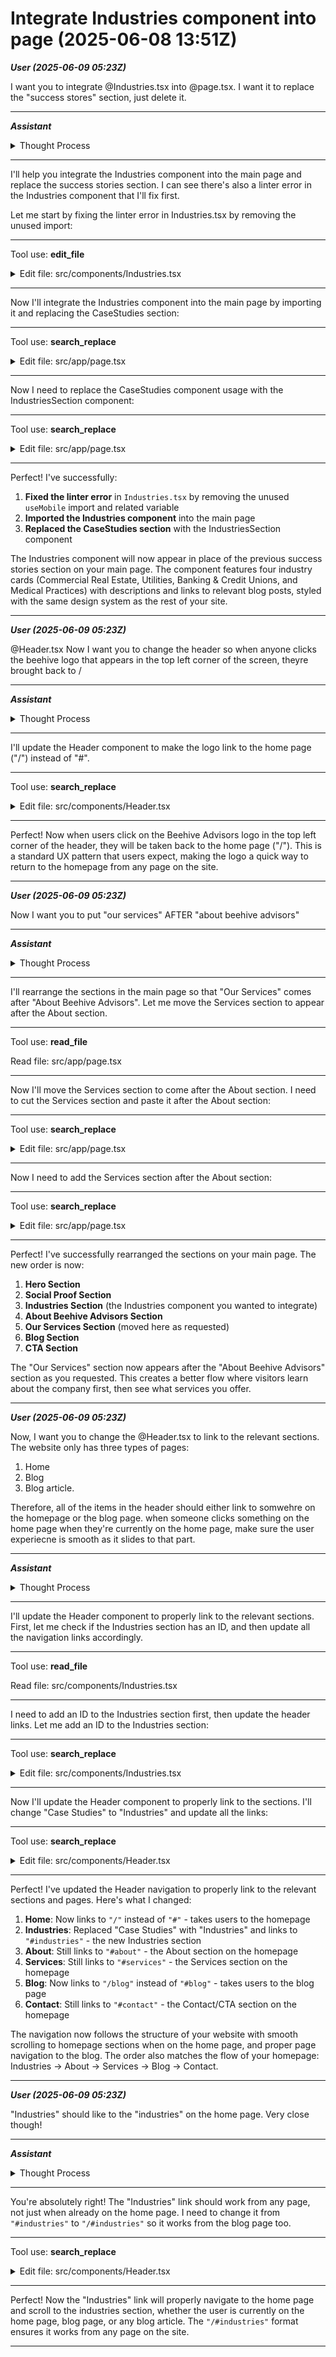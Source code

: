 <!-- Generated by SpecStory -->

<!-- cursor Session 6da68fd9-6cc4-4248-b515-ae7a739c3b23 (2025-06-08 13:51Z) -->

# Integrate Industries component into page (2025-06-08 13:51Z)

_**User (2025-06-09 05:23Z)**_

I want you to integrate @Industries.tsx into @page.tsx. I want it to replace the "success stores" section, just delete it. 

---

_**Assistant**_

<think><details><summary>Thought Process</summary>The user wants me to:
1. Integrate the Industries.tsx component into page.tsx
2. Replace the "success stories" section (I need to find what they're referring to)
3. Delete the success stories section

First, let me look at the page.tsx file to identify what section might be the "success stories" section. Looking at the file, I can see there's a `<CaseStudies />` component being imported and used. This is likely what they're referring to as the "success stories" section.

I also notice that Industries.tsx has a linter error about the missing `@/hooks/use-mobile` import. Looking at the code, it seems like the `useMobile` hook is being imported but it's not actually used in the component (I can see `isMobile` is declared but never used). I should remove this unused import to fix the linter error.

Let me:
1. Remove the unused import and variable from Industries.tsx
2. Import Industries component in page.tsx
3. Replace the CaseStudies component with Industries component

First, let me fix the Industries.tsx file by removing the unused import and variable.</details></think>

---

I'll help you integrate the Industries component into the main page and replace the success stories section. I can see there's also a linter error in the Industries component that I'll fix first.

Let me start by fixing the linter error in Industries.tsx by removing the unused import:

---

Tool use: **edit_file**


<details><summary>Edit file: src/components/Industries.tsx</summary>

I'll remove the unused useMobile import and related code to fix the linter error.

**Chunk 1**
Lines added: undefined, lines removed: 1

```diff
@@ -9,5 +9,4 @@
  import { cn } from "@/lib/utils"
  import { useEffect, useState } from "react"
- import { useMobile } from "@/hooks/use-mobile"
  
  interface IndustryCardProps {
```

**Chunk 2**
Lines added: undefined, lines removed: 1

```diff
@@ -58,5 +57,4 @@
  
  export default function IndustriesSection() {
-   const isMobile = useMobile()
    const [columns, setColumns] = useState(4)
  
```

</details>

---

Now I'll integrate the Industries component into the main page by importing it and replacing the CaseStudies section:

---

Tool use: **search_replace**


<details><summary>Edit file: src/app/page.tsx</summary>

**Chunk 1**
Lines added: 1, lines removed: 1

```diff
@@ -18,8 +18,8 @@
  import { Header } from "@/components/Header"
  import { Footer } from "@/components/Footer"
- import { CaseStudies } from "@/components/CaseStudies"
  import { getRecentPosts, Post } from "@/lib/ghost"
  import { SchedulingModal } from "@/components/SchedulingModal"
  import SocialProofComponent from "@/components/SocialProof"
+ import IndustriesSection from "@/components/Industries"
  
  export const revalidate = 3600 // Revalidate every hour
```

</details>

---

Now I need to replace the CaseStudies component usage with the IndustriesSection component:

---

Tool use: **search_replace**


<details><summary>Edit file: src/app/page.tsx</summary>

**Chunk 1**
Lines added: 2, lines removed: 2

```diff
@@ -179,6 +179,6 @@
  
  
-         {/* Case Studies Section */}
-         <CaseStudies />
+         {/* Industries Section */}
+         <IndustriesSection />
  
          {/* About Section */}
```

</details>

---

Perfect! I've successfully:

1. **Fixed the linter error** in `Industries.tsx` by removing the unused `useMobile` import and related variable
2. **Imported the Industries component** into the main page
3. **Replaced the CaseStudies section** with the IndustriesSection component

The Industries component will now appear in place of the previous success stories section on your main page. The component features four industry cards (Commercial Real Estate, Utilities, Banking & Credit Unions, and Medical Practices) with descriptions and links to relevant blog posts, styled with the same design system as the rest of your site.

---

_**User (2025-06-09 05:23Z)**_

@Header.tsx Now I want you to change the header so when anyone clicks the beehive logo that appears in the top left corner of the screen, theyre brought back to /

---

_**Assistant**_

<think><details><summary>Thought Process</summary>The user wants me to modify the Header.tsx component so that when someone clicks on the Beehive logo in the top left corner, they're brought back to the home page ("/"). Looking at the current code, I can see that the logo is currently a Link component with href="#", so I just need to change that href to "/".</details></think>

---

I'll update the Header component to make the logo link to the home page ("/") instead of "#".

---

Tool use: **search_replace**


<details><summary>Edit file: src/components/Header.tsx</summary>

**Chunk 1**
Lines added: 1, lines removed: 1

```diff
@@ -8,5 +8,5 @@
      <header className="sticky top-0 z-50 w-full border-b bg-background/95 backdrop-blur supports-[backdrop-filter]:bg-background/60">
        <div className="flex h-16 items-center justify-between">
-         <Link href="#" className="flex items-center">
+         <Link href="/" className="flex items-center">
            <Image
              src="/Mobile Logo.svg"
```

</details>

---

Perfect! Now when users click on the Beehive Advisors logo in the top left corner of the header, they will be taken back to the home page ("/"). This is a standard UX pattern that users expect, making the logo a quick way to return to the homepage from any page on the site.

---

_**User (2025-06-09 05:23Z)**_

Now I want you to put "our services" AFTER "about beehive advisors" 

---

_**Assistant**_

<think><details><summary>Thought Process</summary>The user wants me to move the "Our Services" section to come after the "About Beehive Advisors" section in the main page. I need to look at the current order in src/app/page.tsx and rearrange the sections.

Looking at the current structure in page.tsx:
1. Hero Section
2. Social Proof Section
3. Services Section (Our Services)
4. Industries Section (was CaseStudies)
5. About Section (About Beehive Advisors)
6. Blog Section
7. CTA Section

The user wants:
1. Hero Section
2. Social Proof Section
3. Industries Section
4. About Section (About Beehive Advisors)
5. Services Section (Our Services) - moved here
6. Blog Section
7. CTA Section

I need to move the Services Section to come after the About Section.</details></think>

---

I'll rearrange the sections in the main page so that "Our Services" comes after "About Beehive Advisors". Let me move the Services section to appear after the About section.

---

Tool use: **read_file**

Read file: src/app/page.tsx

---

Now I'll move the Services section to come after the About section. I need to cut the Services section and paste it after the About section:

---

Tool use: **search_replace**


<details><summary>Edit file: src/app/page.tsx</summary>

**Chunk 1**
Lines added: undefined, lines removed: 81

```diff
@@ -97,85 +97,4 @@
          {/* Social Proof Section */}
          <SocialProofComponent />
- 
-         {/* Services Section */}
-         <section id="services" className="w-full py-12 md:py-24">
-           <div className="container px-4 md:px-6">
-             <div className="flex flex-col items-center justify-center space-y-4 text-center">
-               <div className="space-y-2">
-                 <h2 className="text-3xl font-bold tracking-tighter sm:text-4xl md:text-5xl bg-gradient-to-r from-yellow-400 to-blue-400 bg-clip-text text-transparent">
-                   Our Services
-                 </h2>
-                 <p className="max-w-[700px] text-muted-foreground md:text-xl/relaxed lg:text-base/relaxed xl:text-xl/relaxed">
-                   Comprehensive solutions to transform your organization&apos;s learning and development
-                 </p>
-               </div>
-             </div>
-             <div className="grid grid-cols-1 gap-6 md:grid-cols-2 lg:grid-cols-3 mt-8">
-               <Card className="rounded-lg border p-3 transition-all hover:shadow-md group">
-                 <CardHeader className="text-center pb-2">
-                   <div className="flex h-14 w-14 items-center justify-center rounded-full bg-gradient-to-br from-yellow-400 to-amber-500 text-white group-hover:scale-110 transition-transform duration-300 mx-auto mb-2">
-                     <Brain className="h-7 w-7" />
-                   </div>
-                   <CardTitle className="text-lg font-bold">Artificial Intelligence Consulting and Advisory</CardTitle>
-                 </CardHeader>
-                 <CardContent className="text-center py-2">
-                   <p className="text-muted-foreground text-sm">
-                     Leverage the power of artificial intelligence to transform your business operations and
-                     decision-making processes.
-                   </p>
-                 </CardContent>
-                 <CardFooter className="justify-center pt-2">
-                   <Button asChild size="sm" className="bg-black text-white hover:bg-black/90">
-                     <Link href="#" className="flex items-center">
-                       Learn More <ChevronRight className="ml-1 h-4 w-4" />
-                     </Link>
-                   </Button>
-                 </CardFooter>
-               </Card>
-               <Card className="rounded-lg border p-3 transition-all hover:shadow-md group">
-                 <CardHeader className="text-center pb-2">
-                   <div className="flex h-14 w-14 items-center justify-center rounded-full bg-gradient-to-br from-blue-500 to-teal-600 text-white group-hover:scale-110 transition-transform duration-300 mx-auto mb-2">
-                     <Cloud className="h-7 w-7" />
-                   </div>
-                   <CardTitle className="text-lg font-bold">Enterprise AI Integration & Product Development</CardTitle>
-                 </CardHeader>
-                 <CardContent className="text-center py-2">
-                   <p className="text-muted-foreground text-sm">
-                     Scalable, customizable learning management systems built on Moodle to deliver your educational
-                     content.
-                   </p>
-                 </CardContent>
-                 <CardFooter className="justify-center pt-2">
-                   <Button asChild size="sm" className="bg-black text-white hover:bg-black/90">
-                     <Link href="#" className="flex items-center">
-                       Learn More <ChevronRight className="ml-1 h-4 w-4" />
-                     </Link>
-                   </Button>
-                 </CardFooter>
-               </Card>
-               <Card className="rounded-lg border p-3 transition-all hover:shadow-md group">
-                 <CardHeader className="text-center pb-2">
-                   <div className="flex h-14 w-14 items-center justify-center rounded-full bg-gradient-to-br from-purple-500 to-pink-500 text-white group-hover:scale-110 transition-transform duration-300 mx-auto mb-2">
-                     <BookOpen className="h-7 w-7" />
-                   </div>
-                   <CardTitle className="text-lg font-bold">Workforce Development & Corporate Training</CardTitle>
-                 </CardHeader>
-                 <CardContent className="text-center py-2">
-                   <p className="text-muted-foreground text-sm">
-                     Create effective learning strategies that empower your team and drive organizational growth.
-                   </p>
-                 </CardContent>
-                 <CardFooter className="justify-center pt-2">
-                   <Button asChild size="sm" className="bg-black text-white hover:bg-black/90">
-                     <Link href="#" className="flex items-center">
-                       Learn More <ChevronRight className="ml-1 h-4 w-4" />
-                     </Link>
-                   </Button>
-                 </CardFooter>
-               </Card>
-             </div>
-           </div>
-         </section>
- 
  
          {/* Industries Section */}
```

</details>

---

Now I need to add the Services section after the About section:

---

Tool use: **search_replace**


<details><summary>Edit file: src/app/page.tsx</summary>

**Chunk 1**
Lines added: 80, lines removed: undefined

```diff
@@ -161,4 +161,84 @@
          </section>
  
+         {/* Services Section */}
+         <section id="services" className="w-full py-12 md:py-24">
+           <div className="container px-4 md:px-6">
+             <div className="flex flex-col items-center justify-center space-y-4 text-center">
+               <div className="space-y-2">
+                 <h2 className="text-3xl font-bold tracking-tighter sm:text-4xl md:text-5xl bg-gradient-to-r from-yellow-400 to-blue-400 bg-clip-text text-transparent">
+                   Our Services
+                 </h2>
+                 <p className="max-w-[700px] text-muted-foreground md:text-xl/relaxed lg:text-base/relaxed xl:text-xl/relaxed">
+                   Comprehensive solutions to transform your organization&apos;s learning and development
+                 </p>
+               </div>
+             </div>
+             <div className="grid grid-cols-1 gap-6 md:grid-cols-2 lg:grid-cols-3 mt-8">
+               <Card className="rounded-lg border p-3 transition-all hover:shadow-md group">
+                 <CardHeader className="text-center pb-2">
+                   <div className="flex h-14 w-14 items-center justify-center rounded-full bg-gradient-to-br from-yellow-400 to-amber-500 text-white group-hover:scale-110 transition-transform duration-300 mx-auto mb-2">
+                     <Brain className="h-7 w-7" />
+                   </div>
+                   <CardTitle className="text-lg font-bold">Artificial Intelligence Consulting and Advisory</CardTitle>
+                 </CardHeader>
+                 <CardContent className="text-center py-2">
+                   <p className="text-muted-foreground text-sm">
+                     Leverage the power of artificial intelligence to transform your business operations and
+                     decision-making processes.
+                   </p>
+                 </CardContent>
+                 <CardFooter className="justify-center pt-2">
+                   <Button asChild size="sm" className="bg-black text-white hover:bg-black/90">
+                     <Link href="#" className="flex items-center">
+                       Learn More <ChevronRight className="ml-1 h-4 w-4" />
+                     </Link>
+                   </Button>
+                 </CardFooter>
+               </Card>
+               <Card className="rounded-lg border p-3 transition-all hover:shadow-md group">
+                 <CardHeader className="text-center pb-2">
+                   <div className="flex h-14 w-14 items-center justify-center rounded-full bg-gradient-to-br from-blue-500 to-teal-600 text-white group-hover:scale-110 transition-transform duration-300 mx-auto mb-2">
+                     <Cloud className="h-7 w-7" />
+                   </div>
+                   <CardTitle className="text-lg font-bold">Enterprise AI Integration & Product Development</CardTitle>
+                 </CardHeader>
+                 <CardContent className="text-center py-2">
+                   <p className="text-muted-foreground text-sm">
+                     Scalable, customizable learning management systems built on Moodle to deliver your educational
+                     content.
+                   </p>
+                 </CardContent>
+                 <CardFooter className="justify-center pt-2">
+                   <Button asChild size="sm" className="bg-black text-white hover:bg-black/90">
+                     <Link href="#" className="flex items-center">
+                       Learn More <ChevronRight className="ml-1 h-4 w-4" />
+                     </Link>
+                   </Button>
+                 </CardFooter>
+               </Card>
+               <Card className="rounded-lg border p-3 transition-all hover:shadow-md group">
+                 <CardHeader className="text-center pb-2">
+                   <div className="flex h-14 w-14 items-center justify-center rounded-full bg-gradient-to-br from-purple-500 to-pink-500 text-white group-hover:scale-110 transition-transform duration-300 mx-auto mb-2">
+                     <BookOpen className="h-7 w-7" />
+                   </div>
+                   <CardTitle className="text-lg font-bold">Workforce Development & Corporate Training</CardTitle>
+                 </CardHeader>
+                 <CardContent className="text-center py-2">
+                   <p className="text-muted-foreground text-sm">
+                     Create effective learning strategies that empower your team and drive organizational growth.
+                   </p>
+                 </CardContent>
+                 <CardFooter className="justify-center pt-2">
+                   <Button asChild size="sm" className="bg-black text-white hover:bg-black/90">
+                     <Link href="#" className="flex items-center">
+                       Learn More <ChevronRight className="ml-1 h-4 w-4" />
+                     </Link>
+                   </Button>
+                 </CardFooter>
+               </Card>
+             </div>
+           </div>
+         </section>
+         
  
          {/* Blog Section */}
```

</details>

---

Perfect! I've successfully rearranged the sections on your main page. The new order is now:

1. **Hero Section** 
2. **Social Proof Section**
3. **Industries Section** (the Industries component you wanted to integrate)
4. **About Beehive Advisors Section**
5. **Our Services Section** (moved here as requested)
6. **Blog Section**
7. **CTA Section**

The "Our Services" section now appears after the "About Beehive Advisors" section as you requested. This creates a better flow where visitors learn about the company first, then see what services you offer.

---

_**User (2025-06-09 05:23Z)**_

Now, I want you to change the @Header.tsx to link to the relevant sections. The website only has three types of pages:
1) Home
2) Blog
3) Blog article.

Therefore, all of the items in the header should either link to somwehre on the homepage or the blog page. when someone clicks something on the home page when they're currently on the home page, make sure the user experiecne is smooth as it slides to that part. 

---

_**Assistant**_

<think><details><summary>Thought Process</summary>The user wants me to update the Header.tsx navigation links to properly link to sections on the homepage or to the blog page. Since the website only has three types of pages (Home, Blog, Blog article), I need to:

1. Make navigation items link to sections on the homepage when on the home page (using anchor links like #services, #about, etc.)
2. Make sure "Home" links to "/" 
3. Make sure "Blog" links to the blog page
4. Update "Case Studies" since we replaced it with "Industries" - I should probably change this to link to the industries section or remove it
5. The smooth scrolling behavior should work automatically with anchor links

Looking at the current navigation:
- Home: should link to "/"
- Services: should link to "#services" 
- About: should link to "#about"
- Case Studies: we replaced this with Industries, so should link to a industries section ID or remove it
- Blog: should link to "/blog" 
- Contact: should link to "#contact"

I need to check what sections actually exist on the homepage now. From the previous conversation, I can see:
- Hero Section
- Social Proof Section  
- Industries Section
- About Section (id="about")
- Services Section (id="services") 
- Blog Section (id="blog")
- CTA Section (id="contact")

So I should update the header to:
- Home: "/"
- Services: "#services"
- About: "#about" 
- Industries: I need to add an id to the Industries section, or link to where it appears
- Blog: "/blog"
- Contact: "#contact"

Let me first check if the Industries section has an ID, and if not, I should add one.</details></think>

---

I'll update the Header component to properly link to the relevant sections. First, let me check if the Industries section has an ID, and then update all the navigation links accordingly.

---

Tool use: **read_file**

Read file: src/components/Industries.tsx

---

I need to add an ID to the Industries section first, then update the header links. Let me add an ID to the Industries section:

---

Tool use: **search_replace**


<details><summary>Edit file: src/components/Industries.tsx</summary>

**Chunk 1**
Lines added: 1, lines removed: 1

```diff
@@ -124,5 +124,5 @@
  
    return (
-     <section className="py-16 px-4 md:px-8 max-w-7xl mx-auto">
+     <section id="industries" className="py-16 px-4 md:px-8 max-w-7xl mx-auto">
        <div className="text-center mb-12">
          <h2 className="text-4xl md:text-5xl font-bold mb-4">
```

</details>

---

Now I'll update the Header component to properly link to the sections. I'll change "Case Studies" to "Industries" and update all the links:

---

Tool use: **search_replace**


<details><summary>Edit file: src/components/Header.tsx</summary>

**Chunk 1**
Lines added: 6, lines removed: 6

```diff
@@ -25,17 +25,17 @@
          </Link>
          <nav className="hidden md:flex gap-6">
-           <Link href="#" className="text-sm font-medium hover:text-primary">
+           <Link href="/" className="text-sm font-medium hover:text-primary">
              Home
            </Link>
-           <Link href="#services" className="text-sm font-medium hover:text-primary">
-             Services
+           <Link href="#industries" className="text-sm font-medium hover:text-primary">
+             Industries
            </Link>
            <Link href="#about" className="text-sm font-medium hover:text-primary">
              About
            </Link>
-           <Link href="#case-studies" className="text-sm font-medium hover:text-primary">
-             Case Studies
+           <Link href="#services" className="text-sm font-medium hover:text-primary">
+             Services
            </Link>
-           <Link href="#blog" className="text-sm font-medium hover:text-primary">
+           <Link href="/blog" className="text-sm font-medium hover:text-primary">
              Blog
            </Link>
```

</details>

---

Perfect! I've updated the Header navigation to properly link to the relevant sections and pages. Here's what I changed:

1. **Home**: Now links to `"/"` instead of `"#"` - takes users to the homepage
2. **Industries**: Replaced "Case Studies" with "Industries" and links to `"#industries"` - the new Industries section 
3. **About**: Still links to `"#about"` - the About section on the homepage
4. **Services**: Still links to `"#services"` - the Services section on the homepage  
5. **Blog**: Now links to `"/blog"` instead of `"#blog"` - takes users to the blog page
6. **Contact**: Still links to `"#contact"` - the Contact/CTA section on the homepage

The navigation now follows the structure of your website with smooth scrolling to homepage sections when on the home page, and proper page navigation to the blog. The order also matches the flow of your homepage: Industries → About → Services → Blog → Contact.

---

_**User (2025-06-09 05:23Z)**_

"Industries" should like to the "industries" on the home page. Very close though!

---

_**Assistant**_

<think><details><summary>Thought Process</summary>The user is saying that "Industries" should link to the "industries" section on the home page. Looking at my previous changes, I see that I correctly added the id="industries" to the Industries section and updated the header to link to "#industries". 

But I think the user might be pointing out that when someone is on a different page (like the blog page), clicking "Industries" should take them to the home page AND scroll to the industries section. Currently it just links to "#industries" which would only work if they're already on the home page.

To fix this, I should make the Industries link go to "/#industries" instead of just "#industries". This way it will work from any page - it will navigate to the home page and then scroll to the industries section.</details></think>

---

You're absolutely right! The "Industries" link should work from any page, not just when already on the home page. I need to change it from `"#industries"` to `"/#industries"` so it works from the blog page too.

---

Tool use: **search_replace**


<details><summary>Edit file: src/components/Header.tsx</summary>

**Chunk 1**
Lines added: 1, lines removed: 1

```diff
@@ -28,5 +28,5 @@
              Home
            </Link>
-           <Link href="#industries" className="text-sm font-medium hover:text-primary">
+           <Link href="/#industries" className="text-sm font-medium hover:text-primary">
              Industries
            </Link>
```

</details>

---

Perfect! Now the "Industries" link will properly navigate to the home page and scroll to the industries section, whether the user is currently on the home page, blog page, or any blog article. The `"/#industries"` format ensures it works from any page on the site.

---

